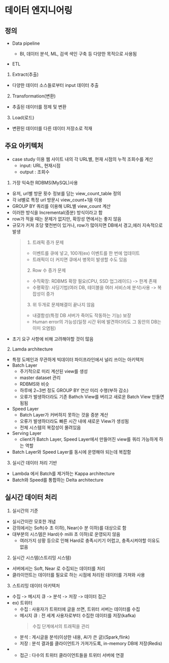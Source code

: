 # 데이터 엔지니어링

## 정의

- Data pipeline
  - BI, 데이터 분석, ML, 검색 색인 구축 등 다양한 목적으로 사용됨

- ETL
1) Extract(추출)
  - 다양한 데이터 소스들로부터 input 데이터 추출
2) Transformation(변환)
  - 추출된 데이터를 정제 및 변환
3) Load(로드)
  - 변환된 데이터를 다른 데이터 저장소로 적재

## 주요 아키텍처
- case study 이용
웹 사이트 내의 각 URL별, 현재 시점의 누적 조회수를 계산
  - input: URL, 현재시점
  - output : 조회수

1) 가장 익숙한 RDBMS(MySQL)사용
- 유저, url별 방문 횟수 정보를 담는 view_count_table 정의
- 각 id별로 특정 url 방문시 view_count+1을 이용
- GROUP BY 쿼리를 이용해 URL별 view_count 계산
- 이러한 방식을 Incremental(증분) 방식이라고 함
- row가 적을 때는 문제가 없지만, 확장성 면에서는 좋지 않음
- 규모가 커져 초당 몇천번이 있거나, row가 많아지면 DB에서 경고,에러 지속적으로 발생
  > 1) 트래픽 증가 문제
  > - 이벤트를 큐에 넣고, 100개(ex) 이벤트를 한 번에 업데이트
  > - 트래픽이 더 커지면 큐에서 병목이 발생할 수도 있음
  > 2) Row 수 증가 문제
  > - 수직확장: RDBMS 확장 필요(CPU, SSD 업그레이드) -> 한계 존재
  > - 수평확장: 샤딩기법(여러 DB, 테이블을 여러 서비스에 분삭)사용 -> 복잡성이 증가
  > 3) 위 두개로 문제해결이 끝나지 않음
  > - 내결함성(특정 DB 서버가 죽어도 작동하는 기능) 보장 
  > - Human error의 가능성(일정 시간 뒤에 발견하더라도 그 동안의 DB는 이미 오염됨)
- 초기 요구 사항에 비해 고려해야할 것이 많음

2) Lamda architecture
- 특정 도메인과 무관하게 빅데이터 파이프라인에서 널리 쓰이는 아키텍처
- Batch Layer
  - 주기적으로 미리 계산된 view를 생성
  - master dataset 관리
  - RDBMS와 비슷
  - 하루에 2~3번 정도 GROUP BY 연산 미리 수행(부하 감소)
  - 오류가 발생하더라도 기존 Bathch View를 버리고 새로운 Batch View 만들면 됨됨
- Speed Layer
  - Batch Layer가 커버하지 못하는 것을 증분 계산
  - 오류가 발생하더라도 빠른 시간 내에 새로운 View가 생성됨
  - 전체 시스템의 복잡성이 몰려있음
- Serving Layer
  - client가 Batch Layer, Speed Layer에서 만들어진 view를 쿼리 가능하게 하는 역할
- Batch Layer와 Speed Layer를 동시에 운영해야 되는데 복잡함

3) 실시간 데이터 처리 기반
- Lambda 에서 Batch를 제거하는 Kappa architecture
- Batch와 Speed를 통합하는 Delta architecture

## 실시간 데이터 처리
1. 실시간의 기준
- 실시간이란 모호한 개념
- 강의에서는 Soft(수 초 이하), Near(수 분 이하)를 대상으로 함
- 대부분의 시스템은 Hard(수 milli 초 이하)로 운영되지 않음
  - 여러가지 상황 등으로 인해 Hard로 충족시키기 어렵고, 충족시켜야할 이유도 없음

2. 실시간 시스템(스트리밍 시스템)
- 서버에서는 Soft, Near 로 수집되는 데이터를 처리
- 클라이언트는 데이터를 필요로 하는 시점에 처리된 데이터를 가져와 사용

3. 스트리밍 데이터 아키텍처
- 수집 -> 메시지 큐 -> 분석 -> 저장 -> 데이터 접근
- ex) 트위터
  - 수집 : 사용자가 트위터에 글을 쓰면, 트위터 서버는 데이터를 수집
  - 메시지 큐 : 전 세계 사용자로부터 수집한 데이터를 저장(kafka)
    > 수집 단계에서의 트래픽을 관리
  - 분석 : 게시글을 분석(이상한 내용, AI가 쓴 글)(Spark,flink)
  - 저장 : 분석 결과를 클라이언트가 가져가도록, in-memory DB에 저장(Redis)
- - 접근 : 다수의 트위터 클라이언트들을 트위터 서버에 연결

